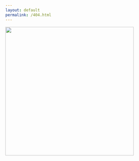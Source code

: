 ```yaml
---
layout: default
permalink: /404.html
---
```



<img width=400 src="https://www.newbluefx.com/wp-content/uploads/2017/02/robot-error-404.png">
